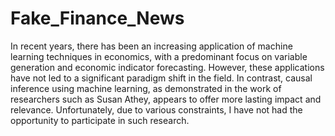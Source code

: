 # Fake_Finance_News
In recent years, there has been an increasing application of machine learning techniques in economics, with a predominant focus on variable generation and economic indicator forecasting. However, these applications have not led to a significant paradigm shift in the field. In contrast, causal inference using machine learning, as demonstrated in the work of researchers such as Susan Athey, appears to offer more lasting impact and relevance. Unfortunately, due to various constraints, I have not had the opportunity to participate in such research.
